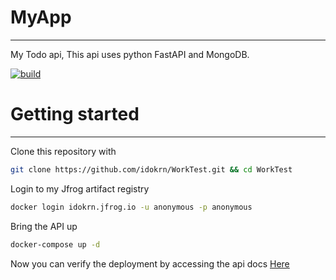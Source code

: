 # MyApp
---
My Todo api, This api uses python FastAPI and MongoDB.

[![build](https://github.com/idokrn/WorkTest/actions/workflows/build.yaml/badge.svg)](https://github.com/idokrn/WorkTest/actions)


# Getting started
___
Clone this repository with
``` bash
git clone https://github.com/idokrn/WorkTest.git && cd WorkTest
```

Login to my Jfrog artifact registry

``` bash
docker login idokrn.jfrog.io -u anonymous -p anonymous
```

Bring the API up
``` bash
docker-compose up -d
```

Now you can verify the deployment by accessing the api docs [Here](http://localhost/docs)


